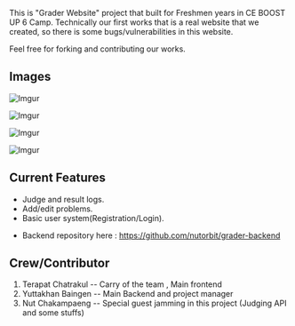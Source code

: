 This is "Grader Website" project that built for Freshmen years in CE BOOST UP 6 Camp. Technically our first works that is a real website that we created, so there is some bugs/vulnerabilities in this website.

Feel free for forking and contributing our works.

## Images
![Imgur](https://i.imgur.com/juWSKec.png)

![Imgur](https://i.imgur.com/Ox5qrGs.png)

![Imgur](https://i.imgur.com/tUh6eO5.png)

![Imgur](https://i.imgur.com/5wwhbFC.png)

## Current Features
- Judge and result logs.
- Add/edit problems.
- Basic user system(Registration/Login).
+ Backend repository here : https://github.com/nutorbit/grader-backend

## Crew/Contributor
1. Terapat Chatrakul -- Carry of the team , Main frontend
2. Yuttakhan Baingen -- Main Backend and project manager
3. Nut Chakampaeng   -- Special guest jamming in this project (Judging API and some stuffs)
